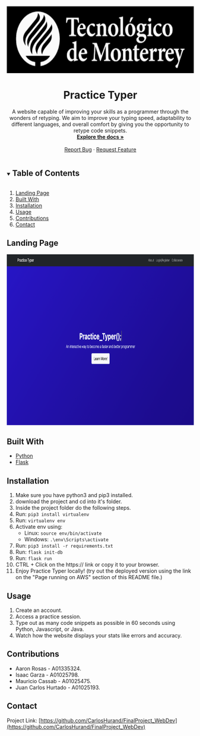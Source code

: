 <!--
*** Thanks for checking out our project. If you have a suggestion
*** that would make this better, please open an issue.
*** Thanks again!
***
***
***
-->

<!-- PROJECT SHIELDS -->
<!--
*** I'm using markdown "reference style" links for readability.
*** Reference links are enclosed in brackets [ ] instead of parentheses ( ).
*** See the bottom of this document for the declaration of the reference variables
*** for contributors-url, etc. This is the concise syntax.
*** https://www.markdownguide.org/basic-syntax/#reference-style-links
-->

<!-- PROJECT LOGO -->
<br />
<p align = "center">
  <a href = "https://github.com/CarlosHurand/FinalProject_WebDev">
    <img src = "images/ITESM_Logo.png" alt = "Logo" width = "600" height = "180">
  </a>

  <h1 align = "center">Practice Typer</h1>

  <p align = "center">
    A website capable of  improving your skills as a programmer through the wonders of retyping. We aim to improve your typing speed, adaptability to different languages, and overall comfort by giving you the opportunity to retype code snippets.
    <br />
    <a href = "https://github.com/CarlosHurand/FinalProject_WebDev"><strong>Explore the docs »</strong></a>
    <br />
    <br />
    <a href = "https://github.com/CarlosHurand/FinalProject_WebDev/issues">Report Bug</a>
    ·
    <a href = "https://github.com/CarlosHurand/FinalProject_WebDev/issues">Request Feature</a>
  </p>
</p>

<!-- TABLE OF CONTENTS -->
<details open = "open">
  <summary><h2 style = "display: inline-block">Table of Contents</h2></summary>
  <ol>
    <li><a href = "#landing-page">Landing Page</a></li>
    <li><a href = "#built-with">Built With</a></li>
    <li><a href = "#installation">Installation</a></li>
    <li><a href = "#usage">Usage</a></li>
    <li><a href = "#contributions">Contributions</a></li>
    <li><a href = "#contact">Contact</a></li>
  </ol>
</details>

<!-- ABOUT THE PROJECT -->
## Landing Page

<p align = "center">
  <a href = "https://github.com/CarlosHurand/FinalProject_WebDev">
    <img src = "images/landingpage.png" alt = "Logo" width = "632" height = "460">
  </a>
</P>

## Built With

* [Python](https://www.python.org/)
* [Flask](https://flask.palletsprojects.com/en/2.0.x/)

## Installation
1. Make sure you have python3 and pip3 installed.
2. download the project and cd into it's folder.
3. Inside the project folder do the following steps.
4. Run: ```pip3 install virtualenv```
5. Run: ```virtualenv env```
6. Activate env using:
    * Linux: ```source env/bin/activate```
    * Windows: ```.\env\Scripts\activate```
7. Run: ```pip3 install -r requirements.txt```
8. Run: ```flask init-db```
9. Run: ```flask run```
10. CTRL + Click on the https:// link or copy it to your browser.
11. Enjoy Practice Typer locally! (try out the deployed version using the link on the "Page running on AWS" section of this README file.)

<!-- USAGE EXAMPLES -->
## Usage

1. Create an account.
2. Access a practice session.
3. Type out as many code snippets as possible in 60 seconds using Python, Javascript, or Java.
4. Watch how the website displays your stats like errors and accuracy.

<!-- CONTRIBUTIONS -->
## Contributions

* Aaron Rosas - A01335324.
* Isaac Garza - A01025798.
* Mauricio Cassab - A01025475.
* Juan Carlos Hurtado - A01025193.

<!-- CONTACT -->
## Contact

Project Link: [https://github.com/CarlosHurand/FinalProject_WebDev](https://github.com/CarlosHurand/FinalProject_WebDev)
